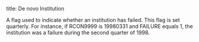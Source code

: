title: De novo Institution

A flag used to indicate whether an institution has failed. This flag is set quarterly. For instance, if RCON9999 is 19980331 and FAILURE equals 1, the institution was a failure during the second quarter of 1998.
